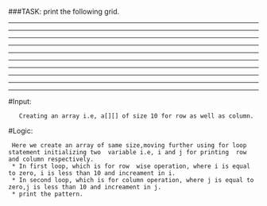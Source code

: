 ###TASK: print the following grid.
 
- - - - - - - - - -
- - - - - - - - - -
- - - - - - - - - -
- - - - - - - - - -
- - - - - - - - - -
- - - - - - - - - -
- - - - - - - - - -
- - - - - - - - - -
- - - - - - - - - -
- - - - - - - - - -
  

#Input: 
       
       Creating an array i.e, a[][] of size 10 for row as well as column.
       
#Logic: 

     Here we create an array of same size,moving further using for loop statement initializing two  variable i.e, i and j for printing  row and column respectively.
     * In first loop, which is for row  wise operation, where i is equal to zero, i is less than 10 and increament in i.
     * In second loop, which is for column operation, where j is equal to zero,j is less than 10 and increament in j.
     * print the pattern.
    
 
 
